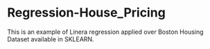 # Regression-House_Pricing
This is an example of Linera regression applied over Boston Housing Dataset available in SKLEARN.
